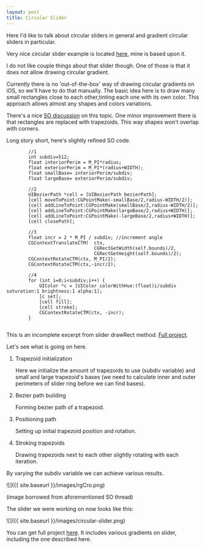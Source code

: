 ```yaml
---
layout: post
title: Circular Slider
---
```

Here I'd like to talk about circular sliders in general and gradient circular sliders in particular.

Very nice circular slider example is located [here](https://github.com/ariok/TB_CircularSlider), mine is based upon it.

I do not like couple things about that slider though. One of those is that it does not allow drawing circular gradient.

Currently there is no 'out-of-the-box' way of drawing circular gradients on iOS, so we'll have to do that manually. The basic idea here is to draw many small rectangles close to each other,tinting each one with its own color. This approach allows almost any shapes and colors variations. 

There's a nice [SO discussion](http://stackoverflow.com/questions/11783114/draw-outer-half-circle-with-gradient-using-core-graphics-in-ios) on this topic. One minor improvement there is that rectangles are replaced with trapezoids. This way shapes won't overlap with corners. 

Long story short, here's slightly refined SO code.

```
		//1
        int subdiv=512;
        float interiorPerim = M_PI*radius;
        float exteriorPerim = M_PI*(radius+WIDTH);
        float smallBase= interiorPerim/subdiv;
        float largeBase= exteriorPerim/subdiv;
        
        //2
        UIBezierPath *cell = [UIBezierPath bezierPath];
        [cell moveToPoint:CGPointMake(-smallBase/2,radius-WIDTH/2)];
        [cell addLineToPoint:CGPointMake(smallBase/2,radius-WIDTH/2)];
        [cell addLineToPoint:CGPointMake(largeBase/2,radius+WIDTH)];
        [cell addLineToPoint:CGPointMake(-largeBase/2,radius+WIDTH)];
        [cell closePath];

        //3
        float incr = 2 * M_PI / subdiv; //increment angle
        CGContextTranslateCTM(	ctx, 
        						CGRectGetWidth(self.bounds)/2, 
        						CGRectGetHeight(self.bounds)/2);
        CGContextRotateCTM(ctx, M_PI/2);
        CGContextRotateCTM(ctx,-incr/2);

		//4        
        for (int i=0;i<subdiv;i++) {
            UIColor *c = [UIColor colorWithHue:(float)i/subdiv saturation:1 brightness:1 alpha:1];
            [c set];
            [cell fill];
            [cell stroke];
            CGContextRotateCTM(ctx, -incr);
        }


```

This is an incomplete excerpt from slider drawRect method.  [Full project](https://github.com/golopupinsky/CircularSlider).

Let's see what is going on here.

1. Trapezoid initialization

	Here we initialize the amount of trapezoids to use (subdiv variable) and small and large trapezoid's bases (we need to calculate inner and outer perimeters of slider ring before we can find bases).

2. Bezier path building
	
	Forming bezier path of a trapezoid.

3. Positioning path

	Setting up initial trapezoid position and rotation.
	
4. Stroking trapezoids
	
	Drawing trapezoids next to each other slightly rotating with each iteration.


By varying the subdiv variable we can achieve various results.
	
![]({{ site.baseurl }}/images/rgCro.png)

(image borrowed from aforementioned SO thread)

The slider we were working on now looks like this:

![]({{ site.baseurl }}/images/circular-slider.png)

You can get full project [here](https://github.com/golopupinsky/CircularSlider). It includes various gradients on slider, including the one described here.
